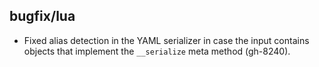 ## bugfix/lua

* Fixed alias detection in the YAML serializer in case the input contains
  objects that implement the `__serialize` meta method (gh-8240).
